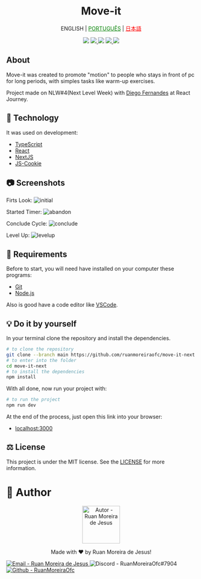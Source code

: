 <h1 align="center">Move-it</h1>

<p align="center">
  <a>ENGLISH</a>
  |
  <a href="README_PORTUGUESE.md" style="color: green">PORTUGUÊS</a>
  |
  <a href="#README_JAPANESE.md" style="color: red">日本語</a>
</p>

<p align="center">
    <img src="https://img.shields.io/github/languages/count/ruanmoreiraofc/move-it-next?label=Languages&style=for-the-badge">
    <a href="#CLONE">
        <img src="https://img.shields.io/github/repo-size/ruanmoreiraofc/move-it-next?label=Git%20Clone&style=for-the-badge">
    </a>
    <img src="https://img.shields.io/github/languages/code-size/ruanmoreiraofc/move-it-next?label=Code&style=for-the-badge">
    <a href="#LICENSE">
        <img src="https://img.shields.io/github/license/ruanmoreiraofc/move-it-next?label=License&style=for-the-badge">
    </a>
    <a href="https://github.com/ruanmoreiraofc/move-it-next/issues?q=is%3Aopen">
        <img src="https://img.shields.io/github/issues/ruanmoreiraofc/move-it-next?style=for-the-badge">
    </a>
</p>

## About <span id="ABOUT"></span>

Move-it was created to promote "motion" to people who stays in front of pc for long periods, with simples tasks like warm-up exercises.

Project made on NLW#4(Next Level Week) with <a href="https://github.com/diego3g" title="CTO at Rocketseat">Diego Fernandes</a> at React Journey.

## :triangular_ruler: Technology <span id="TECHNOLOGY"></span>

It was used on development:

- [TypeScript](https://www.typescriptlang.org/)
- [React](https://reactjs.org/)
- [NextJS](https://nextjs.org/)
- [JS-Cookie](https://github.com/js-cookie/js-cookie)

## :camera: Screenshots <span id="LOOKING"></span>

Firts Look:
![initial](https://user-images.githubusercontent.com/36450847/111938870-ad81c080-8aa9-11eb-8cad-fcc90f96095d.jpg)

Started Timer:
![abandon](https://user-images.githubusercontent.com/36450847/111938871-ae1a5700-8aa9-11eb-8967-e1bfa030b11b.jpg)

Conclude Cycle:
![conclude](https://user-images.githubusercontent.com/36450847/111938874-aeb2ed80-8aa9-11eb-899e-4f5e8f50f223.jpg)

Level Up:
![levelup](https://user-images.githubusercontent.com/36450847/111938875-aeb2ed80-8aa9-11eb-9d61-3aee8be3d38f.jpg)

## :electric_plug: Requirements <span id="CLONE"></span>

Before to start, you will need have installed on your computer these programs:

- [Git](https://git-scm.com)
- [Node.js](https://nodejs.org/en/)

Also is good have a code editor like [VSCode](https://code.visualstudio.com/).

## :bulb: Do it by yourself

In your terminal clone the repository and install the dependencies.

```bash
# to clone the repository
git clone --branch main https://github.com/ruanmoreiraofc/move-it-next.git
# to enter into the folder
cd move-it-next
# to install the dependencies
npm install
```

With all done, now run your project with:

```bash
# to run the project
npm run dev
```

At the end of the process, just open this link into your browser:
- [localhost:3000](http://localhost:3000)

## :balance_scale: License <span id="LICENSE"></span>

This project is under the MIT license. See the [LICENSE](LICENSE) for more information.

# :boy: Author <span id="AUTHOR"></span>

<span align="center">
  <p>
    <img
      alt="Autor - Ruan Moreira de Jesus"
      title="Ruan Moreira de Jesus"
      width="100"
      src="http://github.com/ruanmoreiraofc.png">
  </p>

  Made with :heart: by Ruan Moreira de Jesus!

  <a href="mailto:ruanmoreiraofc@hotmail.com" title="Get in touch!" target="_blank">
    <img alt="Email - Ruan Moreira de Jesus"
      src="https://img.shields.io/badge/Email--$?style=social&logo=microsoft-outlook" >
  </a>

  <span>
    <img
      alt="Discord - RuanMoreiraOfc#7904"
      title="RuanMoreiraOfc#7904"
      src="https://img.shields.io/badge/Discord--$?style=social&logo=discord" >
  </span>

  <a href="https://github.com/ruanmoreiraofc" title="Github Profile" target="_blank">
    <img
      alt="Github - RuanMoreiraOfc"
      src="https://img.shields.io/github/followers/ruanmoreiraofc?style=social">
  </a>
</span>
